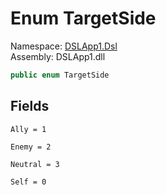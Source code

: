 # <a id="DSLApp1_Dsl_TargetSide"></a> Enum TargetSide

Namespace: [DSLApp1.Dsl](DSLApp1.Dsl.md)  
Assembly: DSLApp1.dll  

```csharp
public enum TargetSide
```

## Fields

`Ally = 1` 

`Enemy = 2` 

`Neutral = 3` 

`Self = 0` 

